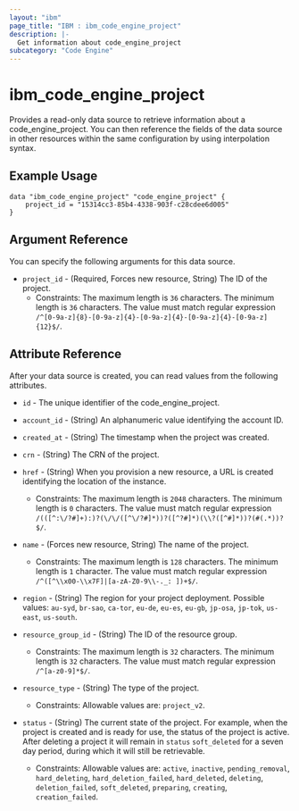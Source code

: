 ```yaml
---
layout: "ibm"
page_title: "IBM : ibm_code_engine_project"
description: |-
  Get information about code_engine_project
subcategory: "Code Engine"
---
```


# ibm_code_engine_project

Provides a read-only data source to retrieve information about a code_engine_project. You can then reference the fields of the data source in other resources within the same configuration by using interpolation syntax.

## Example Usage

```hcl
data "ibm_code_engine_project" "code_engine_project" {
	project_id = "15314cc3-85b4-4338-903f-c28cdee6d005"
}
```

## Argument Reference

You can specify the following arguments for this data source.

* `project_id` - (Required, Forces new resource, String) The ID of the project.
  * Constraints: The maximum length is `36` characters. The minimum length is `36` characters. The value must match regular expression `/^[0-9a-z]{8}-[0-9a-z]{4}-[0-9a-z]{4}-[0-9a-z]{4}-[0-9a-z]{12}$/`.

## Attribute Reference

After your data source is created, you can read values from the following attributes.

* `id` - The unique identifier of the code_engine_project.

* `account_id` - (String) An alphanumeric value identifying the account ID.

* `created_at` - (String) The timestamp when the project was created.

* `crn` - (String) The CRN of the project.

* `href` - (String) When you provision a new resource, a URL is created identifying the location of the instance.
  * Constraints: The maximum length is `2048` characters. The minimum length is `0` characters. The value must match regular expression `/(([^:\/?#]+):)?(\/\/([^\/?#]*))?([^?#]*)(\\?([^#]*))?(#(.*))?$/`.

* `name` - (Forces new resource, String) The name of the project.
  * Constraints: The maximum length is `128` characters. The minimum length is `1` character. The value must match regular expression `/^([^\\x00-\\x7F]|[a-zA-Z0-9\\-._: ])+$/`.

* `region` - (String) The region for your project deployment. Possible values: `au-syd`, `br-sao`, `ca-tor`, `eu-de`, `eu-es`, `eu-gb`, `jp-osa`, `jp-tok`, `us-east`, `us-south`.

* `resource_group_id` - (String) The ID of the resource group.
  * Constraints: The maximum length is `32` characters. The minimum length is `32` characters. The value must match regular expression `/^[a-z0-9]*$/`.

* `resource_type` - (String) The type of the project.
  * Constraints: Allowable values are: `project_v2`.

* `status` - (String) The current state of the project. For example, when the project is created and is ready for use, the status of the project is active. After deleting a project it will remain in `status` `soft_deleted` for a seven day period, during which it will still be retrievable.
  * Constraints: Allowable values are: `active`, `inactive`, `pending_removal`, `hard_deleting`, `hard_deletion_failed`, `hard_deleted`, `deleting`, `deletion_failed`, `soft_deleted`, `preparing`, `creating`, `creation_failed`.

